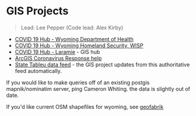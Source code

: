# GIS Projects
> Lead: Lee Pepper (Code lead: Alex Kirby)

* [COVID 19 Hub - Wyoming Department of Health](https://covid19-clcgisc.hub.arcgis.com/pages/statewide-dashboard)
* [COVID 19 Hub - Wyoming Homeland Security, WISP](https://www.arcgis.com/apps/MapSeries/index.html?appid=42fd398fa8f449fb930f2d3755c5a1bb)
* [COVID 19 Hub - Laramie](https://covid19-clcgisc.hub.arcgis.com/) - GIS hub
* [ArcGIS Coronavirus Response help](https://solutions.arcgis.com/local-government/help/coronavirus-response/)
* [State Tableu data feed](https://public.tableau.com/profile/melissa.taylor#!/vizhome/EpiCOVIDtest/Dashboardtest) - the GIS project updates from this authoritative feed automatically.

If you would like to make queries off of an existing postgis mapnik/nominatim server, ping Cameron Whiting. the data is slightly out of date.

If you'd like current OSM shapefiles for wyoming, see [geofabrik](https://download.geofabrik.de/north-america/us/wyoming.html)
